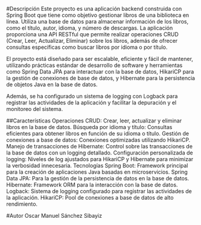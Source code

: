 #Descripción
Este proyecto es una aplicación backend construida con Spring Boot que tiene como objetivo gestionar libros de una biblioteca en línea. Utiliza una base de datos para almacenar información de los libros, como el título, autor, idioma, y número de descargas. La aplicación proporciona una API RESTful que permite realizar operaciones CRUD (Crear, Leer, Actualizar, Eliminar) sobre los libros, además de ofrecer consultas específicas como buscar libros por idioma o por título.

El proyecto está diseñado para ser escalable, eficiente y fácil de mantener, utilizando prácticas estándar de desarrollo de software y herramientas como Spring Data JPA para interactuar con la base de datos, HikariCP para la gestión de conexiones de base de datos, y Hibernate para la persistencia de objetos Java en la base de datos.

Además, se ha configurado un sistema de logging con Logback para registrar las actividades de la aplicación y facilitar la depuración y el monitoreo del sistema.

##Características
Operaciones CRUD: Crear, leer, actualizar y eliminar libros en la base de datos.
Búsqueda por idioma y título: Consultas eficientes para obtener libros en función de su idioma o título.
Gestión de conexiones a base de datos: Conexiones optimizadas utilizando HikariCP.
Manejo de transacciones de Hibernate: Control sobre las transacciones de la base de datos con un logging detallado.
Configuración personalizada de logging: Niveles de log ajustados para HikariCP y Hibernate para minimizar la verbosidad innecesaria.
Tecnologías
Spring Boot: Framework principal para la creación de aplicaciones Java basadas en microservicios.
Spring Data JPA: Para la gestión de la persistencia de datos en la base de datos.
Hibernate: Framework ORM para la interacción con la base de datos.
Logback: Sistema de logging configurado para registrar las actividades de la aplicación.
HikariCP: Pool de conexiones a base de datos de alto rendimiento.

#Autor
Oscar Manuel Sánchez Sibayiz

